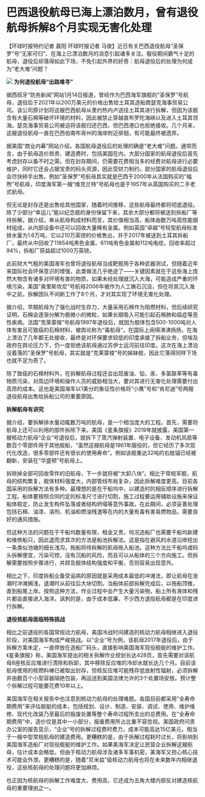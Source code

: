 # 巴西退役航母已海上漂泊数月，曾有退役航母拆解8个月实现无害化处理

【环球时报特约记者 晨阳 环球时报记者
马俊】近日有关巴西退役航母“圣保罗”号“无家可归”、在海上已漂泊数月的消息引起诸多关注。服役期间霸气十足的航母，退役后却落得如此下场，不免引起外界的好奇：航母退役后的处理为何成为“老大难”问题？

![](https://inews.gtimg.com/newsapp_bt/0/15614527030/1000)
**为何退役航母“出路难寻”**

据西班牙“防务新闻”网站1月14日报道，曾经作为巴西海军旗舰的“圣保罗”号航母，退役后于2021年以200万美元的价格出售给土耳其造船商瑟克海事贸易公司。该公司原计划将这艘巴西航母从里约热内卢送往土耳其进行拆解，但因为该舰含有大量石棉等破坏环境的材料，因此被禁止穿越直布罗陀海峡以及进入土耳其领海。瑟克海事贸易公司被迫将该舰归还巴西，但巴西港口也拒绝接收。几个月来，这艘退役航母一直在巴西伯南布哥州的海岸附近徘徊，有可能最终被遗弃。

据美国“商业内幕”网站介绍，各国航母退役后的处理的确是“老大难”问题。通常而言，由于航母造价昂贵、建造费时，包括美国在内，大部分国家的航母退役后首先考虑封存以备不时之需。但在封存期间，仍需要花费相当多的经费对航母进行必要维护，同时它还会占据宝贵的码头资源，因此受财力制约，部分国家的航母退役后会尽快转手出售。例如“圣保罗”号航母其实就是巴西于2000年从法国购买的“福煦”号航母，印度海军第一艘“维克兰特”号航母也是于1957年从英国购买的二手老式航母。

但无论是封存还是出售给其他国家，随着时间推移，这些航母最终都将彻底退役。除了少部分“幸运儿”能以纪念舰的身份保留下来，其余大部分都将被送到拆船厂等待拆解。据介绍，单从航母构成材料而言，其价值相当高，船体由数万吨高性能钢材组成，从内部设备中还可以回收大量稀有金属。例如英国“卓越”号轻型航母标准排水量为1.6万吨，它以210万英镑的价格售出，并于2017年被送到土耳其拆船厂，最终从中回收了11854吨黑色金属、611吨有色金属和112吨电缆，回收率超过94%，拆船厂获益超过1000万英镑。

此前财大气粗的美国海军也曾将退役航母当成靶舰用于各种武器测试，但随着近年来国际社会环保意识的增强，此类做法几乎绝迹了——关键因素就在于这些海上庞然大物含有诸多对环境有害的物质，如果未经处理就沉入大海，可能造成严重的环境污染。美国“奥里斯坎尼”号航母2006年被作为人工礁石沉没，但在将其沉入海中之前，拆解团队不间断工作了8个月，才对其实现了环境无害化处理。

据介绍，早期航母为了强化战时生存力，大量采用石棉作为阻燃材料，但后续研究证明，石棉会逐渐分解为极微小的微粒，如果长期吸入可能引起石棉肺和癌症等恶性疾病。法国“克莱蒙梭”号航母1997年退役后，就因为舰体包含500-1000吨对人体有害且可致癌的石棉材料，被舆论称为“毒航母”，在国际上闹得沸沸扬扬，在海上漂泊了几年都无处接收，最终是对环保要求较低的印度承接了拆船业务，但埃及政府在舆论压力下，仍一度拒绝该航母通过苏伊士运河前往印度。这次在海上漂泊没着落的“圣保罗”号航母，其实就是“克莱蒙梭”号的姊妹舰，因此它落得同样下场也就不足为奇了。

除了致癌的石棉材料外，在拆解航母过程还会出现废油、铅、汞、多氯联苯等有毒物质污染，对周边环境和操作人员的威胁相当大，要对其进行无害化处理需要付出高昂的成本。这也是美国海军以1美分的象征性价格将“小鹰”号和“肯尼迪”号两艘退役航母出售给拆船公司的重要原因。

**拆解航母有讲究**

据介绍，要拆解排水量动辄数万吨的航母，是一个相当庞大的工程。首先，需要将航母上还可以利用的部件拆除下来。美国《星条旗报》2019年就披露，美国第一艘核动力航母“企业”号退役后，就拆下了蒸汽弹射装置、电子设备、发动机风扇等数百个零部件用于其他舰船，“虽然这艘航母是1961年服役的，但它经历了多次现代化改造，很多零部件还有很长的使用寿命”。例如该舰重达32吨的右舷锚已经被翻新，安装在“华盛顿”号航母上。

拆除掉全部可回收零件的旧航母，下一步就将被“大卸八块”。相比于常规军舰，航母的结构繁复，舰体材料强度大，内部管线布局复杂，因此拆解难度更高。目前各国采用的拆解方法有多种。最理想的是在干船坞中，以建造时的相反顺序进行拆解工程。船体要按照合同约定的标准尺寸进行切割，施工过程要运用辅助设施来保证船体稳定，防止发生构件坠落或者结构坍塌等意外事故。在此期间，必须妥善处理包括石棉、油漆、溶剂、机油和燃油残渣等在内的大量有毒有害易燃物品，需要良好的通风措施。

但这种方法的问题在于干船坞数量有限，租金又贵，何况造船厂也需要干船坞新建和维修船只，因此退而求其次的方法是船池拆解法。这是指在避风的水道沿岸挖出一条类似池塘的细长浅沟，拖船将待拆解的航母拖入船池。这种方法比干船坞或码头拆解便宜，污染可控，没有沉船的风险，而且可以从船体的三个方向施工。但拆解需要按照步骤进行，并顾及舰体结构强度和平衡，否则容易出现意外。

相比之下，印度拆船业备受诟病的原因就是采用成本最低的冲滩法，即让航母在涨潮时冲滩搁浅，退潮时从前往后大块切割。当船体前部拆解完成后，以拖船顶推，直到船尾上岸。按照这种方法，作业过程中会产生大量污染物，船上所有液体和残片都会直接进入海洋。讽刺的是，由于成本低廉，不少西方退役航母都是在印度进行拆解。

**退役核航母面临特殊挑战**

相比之前退役的各国常规动力航母，美国冷战时间建造的核动力航母相继进入退役阶段，对美国海军构成严峻挑战。以“企业”号为例，该航母2017年退役后，由于拆解方案未定，一直停放在造船厂码头，直接影响美国海军现役舰艇的维护工作。《星条旗报》称，美国海军提出的相关拆解作业规划长达428页，首先需要对该航母8座核反应堆进行清除和拆卸，其中移除反应堆的冷却水就长达几个月。目前该航母使用的核燃料棒已被取出封存，但核反应堆可能残存低放射性辐射，必须拆解并由数百个小型容器隔绝包装，再运送到美国法律允许的3个处置场安放。预计整个拆解过程可能要花费10年以上。

美国海军在相关报告中也注意到核动力航母的处理难题。各国目前都采用“全寿命期费用”来评估舰艇的成本，包括规划、设计、制造、安装、调试、使用、维护维修、现代化改装乃至最后的报废处置等整个寿命过程所支出的总费用。在“全寿命期费用”中，造价仅是其中一小部分，报废费用所占比重不容忽视。美国政府问责办公室的报告显示，“企业”号的拆解过程费时费力，成本可能高达15亿美元，相当于一艘中型常规航母的建造费用。更糟糕的是，由于拆解过程耗时过长，将影响到美国海军造船厂对现役舰艇的维护工作。如果美海军决定让民营企业拆解这艘航母，估计成本会略低，但由于核动力航母涉及诸多军事机密，美海军又担心核心技术可能会外泄。更糟糕的是，随着“尼米兹”级核动力航母也将在未来数年内相继退役，这些核航母的处理问题将更加麻烦。

也正因为核航母的拆解工作难度大、费用高，它还成为五角大楼内部反对建造核航母的重要理由之一。

